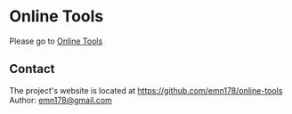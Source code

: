# Online Tools
Please go to [Online Tools](https://emn178.github.io/online-tools/)

## Contact
The project's website is located at https://github.com/emn178/online-tools  
Author: emn178@gmail.com
